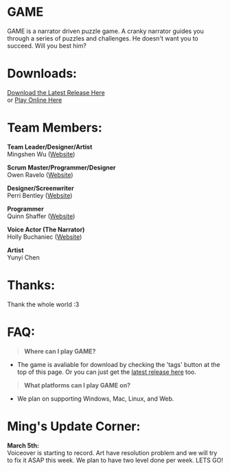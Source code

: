 # GAME
<p>GAME is a narrator driven puzzle game. A cranky narrator guides you through a series of puzzles and challenges. He doesn't want you to succeed. Will you best him?</p>


# Downloads:
[Download the Latest Release Here](https://github.com/sim2kid/GAME/releases)<br>
or [Play Online Here](https://simm.games/GAME/)


# Team Members:
**Team Leader/Designer/Artist**<br>
Mingshen Wu ([Website](https://mingshenwu.myportfolio.com/))


**Scrum Master/Programmer/Designer**<br>
Owen Ravelo ([Website](https://simmgames.com))


**Designer/Screenwriter**<br>
Perri Bentley ([Website](https://perribentley.myportfolio.com/))


**Programmer**<br>
Quinn Shaffer ([Website](https://qdshaffer.itch.io/))


**Voice Actor (The Narrator)**<br>
Holly Buchaniec ([Website](https://johnbuchaniechoard.com/))


**Artist**<br>
Yunyi Chen


# Thanks:
Thank the whole world :3


# FAQ:
> **Where can I play GAME?**<br>
- The game is avaliable for download by checking the 'tags' button at the top of this page. Or you can just get the [latest release here](https://github.com/sim2kid/GAME/releases) too.


> **What platforms can I play GAME on?**<br>
- We plan on supporting Windows, Mac, Linux, and Web.


# Ming's Update Corner:
**March 5th:**<br>
Voiceover is starting to record. Art have resolution problem and we will try to fix it ASAP this week. We plan to have two level done per week. LETS GO!

